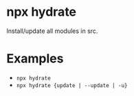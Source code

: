 # npx hydrate

Install/update all modules in src.

# Examples

- `npx hydrate`
- `npx hydrate {update | --update | -u}`
